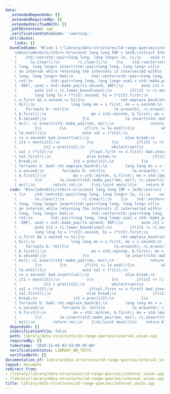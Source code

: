 ```yaml
---
data:
  _extendedDependsOn: []
  _extendedRequiredBy: []
  _extendedVerifiedWith: []
  _pathExtension: cpp
  _verificationStatusIcon: ':warning:'
  attributes:
    links: []
  bundledCode: "#line 1 \"library/data-structures/1d-range-queries/interval_union.cpp\"\
    \n#include<bits/stdc++.h>\nconst long long INF = 1e18;\nstruct IntervalUnion {\n\
    \    std::set<std::pair<long long, long long>> le, ri;\n    void reset(){\n  \
    \      le.clear();\n        ri.clear();\n    }\n    std::vector<std::pair<long\
    \ long, long long>> insert(std::pair<long long, long long> x){\n        // inserts\
    \ an interval while returning the intervals it intersected with\n        std::set<std::pair<long\
    \ long, long long>> bad;\n        std::vector<std::pair<long long, long long>>\
    \ ret;\n        std::pair<long long, long long> use1 = std::make_pair(x.first,\
    \ -INF), use2 = std::make_pair(x.second, INF);\n        auto it1 = le.lower_bound(use1);\n\
    \        auto it2 = ri.lower_bound(use2);\n        if(it2 != ri.end()){\n    \
    \        long long lo = (*it2).second, hi = (*it2).first;\n            if(lo <=\
    \ x.first && x.second <= hi){\n                ret.emplace_back(std::make_pair(lo,\
    \ hi));\n                long long mn = x.first, mx = x.second;\n            \
    \    for(auto b: ret){\n                    le.erase(b); ri.erase(std::make_pair(b.second,\
    \ b.first));\n                    mn = std::min(mn, b.first); mx = std::max(mx,\
    \ b.second);\n                }\n                le.insert(std::make_pair(mn,\
    \ mx)); ri.insert(std::make_pair(mx, mn));\n                return ret;\n    \
    \        }\n        }\n        if(it1 != le.end()){\n            while(it1 !=\
    \ le.end()){\n                auto val = (*it1);\n                if(val.first\
    \ <= x.second) bad.insert(val);\n                else break;\n               \
    \ it1 = next(it1);\n            }\n        }\n        if(it2 != ri.begin()){\n\
    \            it2 = prev(it2);\n            while(true){\n                auto\
    \ val = (*it2);\n                if(val.first >= x.first) bad.insert(std::make_pair(val.second,\
    \ val.first));\n                else break;\n                if(it2 == ri.begin())\
    \ break;\n                it2 = prev(it2);\n            }\n        }\n       \
    \ for(auto b: bad) ret.emplace_back(b);\n        long long mn = x.first, mx =\
    \ x.second;\n        for(auto b: ret){\n            le.erase(b); ri.erase(std::make_pair(b.second,\
    \ b.first));\n            mn = std::min(mn, b.first); mx = std::max(mx, b.second);\n\
    \        }\n        le.insert(std::make_pair(mn, mx)); ri.insert(std::make_pair(mx,\
    \ mn));\n        return ret;\n    }\n};\nint main(){\n    return 0;\n}\n"
  code: "#include<bits/stdc++.h>\nconst long long INF = 1e18;\nstruct IntervalUnion\
    \ {\n    std::set<std::pair<long long, long long>> le, ri;\n    void reset(){\n\
    \        le.clear();\n        ri.clear();\n    }\n    std::vector<std::pair<long\
    \ long, long long>> insert(std::pair<long long, long long> x){\n        // inserts\
    \ an interval while returning the intervals it intersected with\n        std::set<std::pair<long\
    \ long, long long>> bad;\n        std::vector<std::pair<long long, long long>>\
    \ ret;\n        std::pair<long long, long long> use1 = std::make_pair(x.first,\
    \ -INF), use2 = std::make_pair(x.second, INF);\n        auto it1 = le.lower_bound(use1);\n\
    \        auto it2 = ri.lower_bound(use2);\n        if(it2 != ri.end()){\n    \
    \        long long lo = (*it2).second, hi = (*it2).first;\n            if(lo <=\
    \ x.first && x.second <= hi){\n                ret.emplace_back(std::make_pair(lo,\
    \ hi));\n                long long mn = x.first, mx = x.second;\n            \
    \    for(auto b: ret){\n                    le.erase(b); ri.erase(std::make_pair(b.second,\
    \ b.first));\n                    mn = std::min(mn, b.first); mx = std::max(mx,\
    \ b.second);\n                }\n                le.insert(std::make_pair(mn,\
    \ mx)); ri.insert(std::make_pair(mx, mn));\n                return ret;\n    \
    \        }\n        }\n        if(it1 != le.end()){\n            while(it1 !=\
    \ le.end()){\n                auto val = (*it1);\n                if(val.first\
    \ <= x.second) bad.insert(val);\n                else break;\n               \
    \ it1 = next(it1);\n            }\n        }\n        if(it2 != ri.begin()){\n\
    \            it2 = prev(it2);\n            while(true){\n                auto\
    \ val = (*it2);\n                if(val.first >= x.first) bad.insert(std::make_pair(val.second,\
    \ val.first));\n                else break;\n                if(it2 == ri.begin())\
    \ break;\n                it2 = prev(it2);\n            }\n        }\n       \
    \ for(auto b: bad) ret.emplace_back(b);\n        long long mn = x.first, mx =\
    \ x.second;\n        for(auto b: ret){\n            le.erase(b); ri.erase(std::make_pair(b.second,\
    \ b.first));\n            mn = std::min(mn, b.first); mx = std::max(mx, b.second);\n\
    \        }\n        le.insert(std::make_pair(mn, mx)); ri.insert(std::make_pair(mx,\
    \ mn));\n        return ret;\n    }\n};\nint main(){\n    return 0;\n}\n"
  dependsOn: []
  isVerificationFile: false
  path: library/data-structures/1d-range-queries/interval_union.cpp
  requiredBy: []
  timestamp: '2020-12-04 02:43:09-05:00'
  verificationStatus: LIBRARY_NO_TESTS
  verifiedWith: []
documentation_of: library/data-structures/1d-range-queries/interval_union.cpp
layout: document
redirect_from:
- /library/library/data-structures/1d-range-queries/interval_union.cpp
- /library/library/data-structures/1d-range-queries/interval_union.cpp.html
title: library/data-structures/1d-range-queries/interval_union.cpp
---
```

